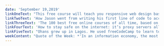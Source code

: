 ```yaml
---
date: 'September 19,2019'
linkOneText: "This free course will teach you responsive web design basics. You'll learn how to make websites look equally good on mobile phones, tablets, laptops — even big-screen TVs. (4 hour watch): https://www.freecodecamp.org/news/master-responsive-website-design/"
linkTwoText: 'How Jason went from writing his first line of code to accepting a $226,000 job offer — all in just 8 months (20 minute read): https://www.freecodecamp.org/news/first-line-of-code-to-226k-job-offer-in-8-months/'
linkThreeText: 'The 100 best free online courses of all time, based on the data (browsable list): https://www.freecodecamp.org/news/best-online-courses/'
linkFourText: 'How to stay safe on the internet: it’s proxy servers all the way down (9 minute read): https://www.freecodecamp.org/news/how-apps-stay-safe/'
linkFiveText: "Ohans grew up in Lagos. He used freeCodeCamp to learn to code, and to teach other people in his community how to code as well. He's published several books on front end development, and now works in Berlin. Abbey interviewed him about his coding journey so far. (1 hour listen): https://www.freecodecamp.org/news/stay-focused-and-create-quality-content/"
weekContent: "Quote of the Week: *'In an information economy, the most valuable company assets drive themselves home every night.  If they are not treated well, they do not return the next morning.'* — Peter Chang"
---
```

